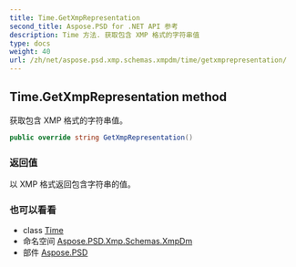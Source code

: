 ```yaml
---
title: Time.GetXmpRepresentation
second_title: Aspose.PSD for .NET API 参考
description: Time 方法. 获取包含 XMP 格式的字符串值
type: docs
weight: 40
url: /zh/net/aspose.psd.xmp.schemas.xmpdm/time/getxmprepresentation/
---
```

## Time.GetXmpRepresentation method

获取包含 XMP 格式的字符串值。

```csharp
public override string GetXmpRepresentation()
```

### 返回值

以 XMP 格式返回包含字符串的值。

### 也可以看看

* class [Time](../)
* 命名空间 [Aspose.PSD.Xmp.Schemas.XmpDm](../../time/)
* 部件 [Aspose.PSD](../../../)


